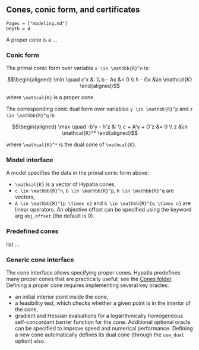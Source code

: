 ## Cones, conic form, and certificates

```@contents
Pages = ["modeling.md"]
Depth = 4
```

A proper cone is a ...

### Conic form

The primal conic form over variable ``x \in \mathbb{R}^n`` is:
```math
\begin{aligned}
\min \quad c'x &:
\\
b - Ax &= 0
\\
h - Gx &\in \mathcal{K}
\end{aligned}
```
where ``\mathcal{K}`` is a proper cone.

The corresponding conic dual form over variables ``y \in \mathbb{R}^p`` and ``z \in \mathbb{R}^q`` is:
```math
\begin{aligned}
\max \quad -b'y - h'z &:
\\
c + A'y + G'z &= 0
\\
z &\in \mathcal{K}^*
\end{aligned}
```
where ``\mathcal{K}^*`` is the dual cone of ``\mathcal{K}``.

### Model interface

A model specifies the data in the primal conic form above:
- ``\mathcal{K}`` is a vector of Hypatia cones,
- ``c \in \mathbb{R}^n``, ``b \in \mathbb{R}^p``, ``h \in \mathbb{R}^q`` are vectors,
-  ``A \in \mathbb{R}^{p \times n}`` and ``G \in \mathbb{R}^{q \times n}`` are linear operators.
An objective offset can be specified using the keyword arg `obj_offset` (the default is 0).

### Predefined cones

list ...

### Generic cone interface

The cone interface allows specifying proper cones.
Hypatia predefines many proper cones that are practically useful; see the [Cones folder](https://github.com/chriscoey/Hypatia.jl/tree/master/src/Cones).
Defining a proper cone requires implementing several key oracles:
- an initial interior point inside the cone,
- a feasibility test, which checks whether a given point is in the interior of the cone,
- gradient and Hessian evaluations for a logarithmically homogeneous self-concordant barrier function for the cone.
Additional optional oracle can be specified to improve speed and numerical performance.
Defining a new cone automatically defines its dual cone (through the `use_dual` option) also.
